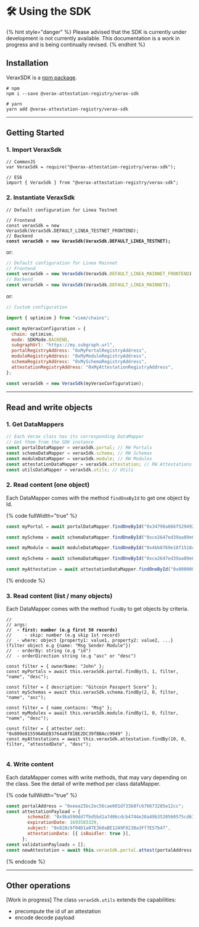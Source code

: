 # 🛠 Using the SDK

{% hint style="danger" %}
Please advised that the SDK is currently under development is not currently available.  This documentation is a work in progress and is being continually revised.
{% endhint %}

## Installation

VeraxSDK is a [npm package](https://www.npmjs.com/package/verax-sdk/).

```
# npm
npm i --save @verax-attestation-registry/verax-sdk
```

```
# yarn
yarn add @verax-attestation-registry/verax-sdk
```

***

## Getting Started <a href="#user-content-getting-started" id="user-content-getting-started"></a>

### 1. Import VeraxSdk <a href="#user-content-1-import-veraxsdk" id="user-content-1-import-veraxsdk"></a>

```
// CommonJS
var VeraxSdk = require("@verax-attestation-registry/verax-sdk");
```

```
// ES6
import { VeraxSdk } from "@verax-attestation-registry/verax-sdk";
```

### 2. Instantiate VeraxSdk <a href="#user-content-2-instantiate-veraxsdk" id="user-content-2-instantiate-veraxsdk"></a>

<pre class="language-javascript"><code class="lang-javascript">// Default configuration for Linea Testnet

// Frontend
const veraxSdk = new VeraxSdk(VeraxSdk.DEFAULT_LINEA_TESTNET_FRONTEND);
// Backend
<strong>const veraxSdk = new VeraxSdk(VeraxSdk.DEFAULT_LINEA_TESTNET);
</strong></code></pre>

or:

```javascript
// Default configuration for Linea Mainnet
// Frontend
const veraxSdk = new VeraxSdk(VeraxSdk.DEFAULT_LINEA_MAINNET_FRONTEND);
// Backend
const veraxSdk = new VeraxSdk(VeraxSdk.DEFAULT_LINEA_MAINNET);
```

or:

```javascript
// Custom configuration

import { optimism } from "viem/chains";

const myVeraxConfiguration = {
  chain: optimism,
  mode: SDKMode.BACKEND,
  subgraphUrl: "https://my.subgraph.url",
  portalRegistryAddress: "0xMyPortalRegistryAddress",
  moduleRegistryAddress: "0xMyModuleRegistryAddress",
  schemaRegistryAddress: "0xMySchemaRegistryAddress",
  attestationRegistryAddress: "0xMyAttestationRegistryAddress",
};

const veraxSdk = new VeraxSdk(myVeraxConfiguration);
```

***

## Read and write objects <a href="#user-content-read-and-write-objects" id="user-content-read-and-write-objects"></a>

### 1. Get DataMappers <a href="#user-content-1-get-datamappers" id="user-content-1-get-datamappers"></a>

```javascript
// Each Verax class has its corresponding DataMapper
// Get them from the SDK instance
const portalDataMapper = veraxSdk.portal; // RW Portals
const schemaDataMapper = veraxSdk.schema; // RW Schemas
const moduleDataMapper = veraxSdk.module; // RW Modules
const attestationDataMapper = veraxSdk.attestation; // RW Attestations
const utilsDataMapper = veraxSdk.utils; // Utils
```

### 2. Read content (one object) <a href="#user-content-2-read-content-one-object" id="user-content-2-read-content-one-object"></a>

Each DataMapper comes with the method `findOneById` to get one object by Id.

{% code fullWidth="true" %}
```javascript
const myPortal = await portalDataMapper.findOneById("0x34798a866f52949208e67fb57ad36244024c50c0");

const mySchema = await schemaDataMapper.findOneById("0xce2647ed39aa89e6d1528a56deb6c30667ed2aae1ec2378ec3140c0c5d98a61e");

const myModule = await moduleDataMapper.findOneById("0x4bb8769e18f1518c35be8405d43d7cc07ecf501c");

const mySchema = await schemaDataMapper.findOneById("0xce2647ed39aa89e6d1528a56deb6c30667ed2aae1ec2378ec3140c0c5d98a61e");

const myAttestation = await attestationDataMapper.findOneById("0x000000000000000000000000000000000000000000000000000000000000109b");
```
{% endcode %}

### 3. Read content (list / many objects) <a href="#user-content-3-read-content-list--many-objects" id="user-content-3-read-content-list--many-objects"></a>

Each DataMapper comes with the method `findBy` to get objects by criteria.

<pre class="language-javascript" data-full-width="true"><code class="lang-javascript">//
// args:
<strong>// 	- first: number (e.g first 50 records)
</strong>// 	- skip: number (e.g skip 1st record)
// 	- where: object {property1: value1, property2: value2, ...} (filter object e.g {name: "Msg Sender Module"})
// 	- orderBy: string (e.g "id")
// 	- orderDirection string (e.g "asc" or "desc")

const filter = { ownerName: "John" };
const myPortals = await this.veraxSdk.portal.findBy(5, 1, filter, "name", "desc");

const filter = { description: "Gitcoin Passport Score" };
const mySchemas = await this.veraxSdk.schema.findBy(2, 0, filter, "name", "asc");

const filter = { name_contains: "Msg" };
const myModules = await this.veraxSdk.module.findBy(1, 0, filter, "name", "desc");

const filter = { attester_not: "0x809e815596AbEB3764aBf81BE2DC39fBBAcc9949" };
const myAttestations = await this.veraxSdk.attestation.findBy(10, 0, filter, "attestedDate", "desc");

</code></pre>

### 4. Write content <a href="#user-content-4-write-content" id="user-content-4-write-content"></a>

Each dataMapper comes with write methods, that may vary depending on the class. See the detail of write method per class dataMapper.

{% code fullWidth="true" %}
```javascript
const portalAddress = "0xeea25bc2ec56cae601df33b8fc676673285e12cc";
const attestationPayload = {
        schemaId: "0x9ba590dd7fbd5bd1a7d06cdcb4744e20a49b3520560575cd63de17734a408738",
        expirationDate: 1693583329,
        subject: "0x828c9f04D1a07E3b0aBE12A9F8238a3Ff7E57b47",
        attestationData: [{ isBuidler: true }],
      };
const validationPayloads = [];
const newAttestation = await this.veraxSdk.portal.attest(portalAddress, attestationPayload, validationPayloads));
```
{% endcode %}

***

## Other operations <a href="#user-content-other-operations" id="user-content-other-operations"></a>

\[Work in progress] The class `veraxSdk.utils` extends the capabilities:

* precompute the id of an attestation
* encode decode payload
